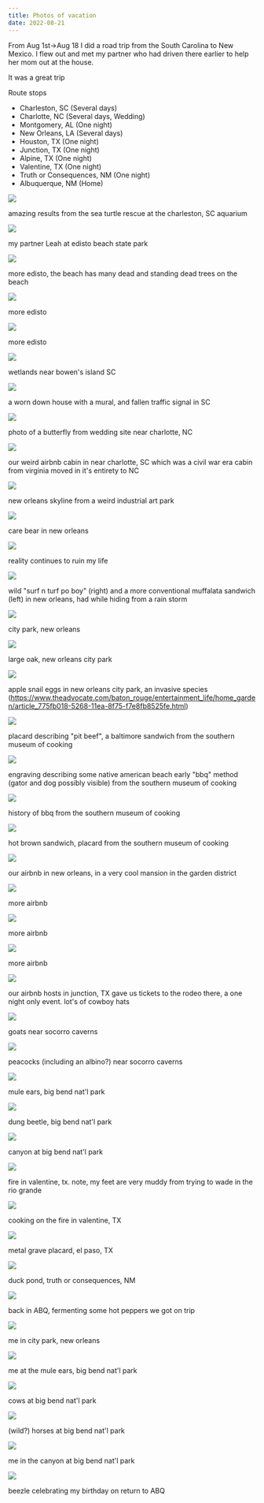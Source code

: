```yaml
---
title: Photos of vacation
date: 2022-08-21
---
```


From Aug 1st->Aug 18 I did a road trip from the South Carolina to New Mexico. I
flew out and met my partner who had driven there earlier to help her mom out at
the house.

It was a great trip

Route stops

- Charleston, SC (Several days)
- Charlotte, NC (Several days, Wedding)
- Montgomery, AL (One night)
- New Orleans, LA (Several days)
- Houston, TX (One night)
- Junction, TX (One night)
- Alpine, TX (One night)
- Valentine, TX (One night)
- Truth or Consequences, NM (One night)
- Albuquerque, NM (Home)

![](https://cmdcolinphotos.s3.amazonaws.com/IMG_20220803_155653295.resized.jpg)

amazing results from the sea turtle rescue at the charleston, SC aquarium

![](https://cmdcolinphotos.s3.amazonaws.com/IMG_20220805_145459605_HDR.resized.jpg)

my partner Leah at edisto beach state park

![](https://cmdcolinphotos.s3.amazonaws.com/IMG_20220805_151340018_HDR.resized.jpg)

more edisto, the beach has many dead and standing dead trees on the beach

![](https://cmdcolinphotos.s3.amazonaws.com/IMG_20220805_151800531_HDR.resized.jpg)

more edisto

![](https://cmdcolinphotos.s3.amazonaws.com/IMG_20220805_151805593_HDR.resized.jpg)

more edisto

![](https://cmdcolinphotos.s3.amazonaws.com/IMG_20220806_093129359.resized.jpg)

wetlands near bowen's island SC

![](https://cmdcolinphotos.s3.amazonaws.com/IMG_20220806_094813656_HDR.resized.jpg)

a worn down house with a mural, and fallen traffic signal in SC

![](https://cmdcolinphotos.s3.amazonaws.com/IMG_20220807_173529613_HDR.resized.jpg)

photo of a butterfly from wedding site near charlotte, NC

![](https://cmdcolinphotos.s3.amazonaws.com/IMG_20220808_103832831_HDR.resized.jpg)

our weird airbnb cabin in near charlotte, SC which was a civil war era cabin from virginia moved in it's entirety to NC

![](https://cmdcolinphotos.s3.amazonaws.com/IMG_20220809_174740904_HDR.resized.jpg)

new orleans skyline from a weird industrial art park

![](https://cmdcolinphotos.s3.amazonaws.com/IMG_20220809_182035943_HDR.resized.jpg)

care bear in new orleans

![](https://cmdcolinphotos.s3.amazonaws.com/IMG_20220809_190950114.resized.jpg)

reality continues to ruin my life

![](https://cmdcolinphotos.s3.amazonaws.com/IMG_20220810_121137729.resized.jpg)

wild "surf n turf po boy" (right) and a more conventional muffalata sandwich (left) in new orleans, had while hiding from a rain storm

![](https://cmdcolinphotos.s3.amazonaws.com/IMG_20220811_140043783_HDR.resized.jpg)

city park, new orleans

![](https://cmdcolinphotos.s3.amazonaws.com/IMG_20220811_140543522_HDR.resized.jpg)

large oak, new orleans city park

![](https://cmdcolinphotos.s3.amazonaws.com/IMG_20220811_142427022.resized.jpg)

apple snail eggs in new orleans city park, an invasive species (https://www.theadvocate.com/baton_rouge/entertainment_life/home_garden/article_775fb018-5268-11ea-8f75-f7e8fb8525fe.html)

![](https://cmdcolinphotos.s3.amazonaws.com/IMG_20220811_153012540.resized.jpg)

placard describing "pit beef", a baltimore sandwich from the southern museum of cooking

![](https://cmdcolinphotos.s3.amazonaws.com/IMG_20220811_154040098.resized.jpg)

engraving describing some native american beach early "bbq" method (gator and dog possibly visible) from the southern museum of cooking

![](https://cmdcolinphotos.s3.amazonaws.com/IMG_20220811_154404713.resized.jpg)

history of bbq from the southern museum of cooking

![](https://cmdcolinphotos.s3.amazonaws.com/IMG_20220811_154549161.resized.jpg)

hot brown sandwich, placard from the southern museum of cooking

![](https://cmdcolinphotos.s3.amazonaws.com/IMG_20220812_110617743.resized.jpg)

our airbnb in new orleans, in a very cool mansion in the garden district

![](https://cmdcolinphotos.s3.amazonaws.com/IMG_20220812_113038243.resized.jpg)

more airbnb

![](https://cmdcolinphotos.s3.amazonaws.com/IMG_20220812_113224854.resized.jpg)

more airbnb

![](https://cmdcolinphotos.s3.amazonaws.com/IMG_20220812_113234259.resized.jpg)

more airbnb

![](https://cmdcolinphotos.s3.amazonaws.com/IMG_20220813_211534759.resized.jpg)

our airbnb hosts in junction, TX gave us tickets to the rodeo there, a one night only event. lot's of cowboy hats

![](https://cmdcolinphotos.s3.amazonaws.com/IMG_20220814_133823204_HDR.resized.jpg)

goats near socorro caverns

![](https://cmdcolinphotos.s3.amazonaws.com/IMG_20220814_135951677_HDR.resized.jpg)

peacocks (including an albino?) near socorro caverns

![](https://cmdcolinphotos.s3.amazonaws.com/IMG_20220815_092445801_HDR.resized.jpg)

mule ears, big bend nat'l park

![](https://cmdcolinphotos.s3.amazonaws.com/IMG_20220815_101452396_HDR.resized.jpg)

dung beetle, big bend nat'l park

![](https://cmdcolinphotos.s3.amazonaws.com/IMG_20220815_102214238_HDR.resized.jpg)

canyon at big bend nat'l park

![](https://cmdcolinphotos.s3.amazonaws.com/IMG_20220815_191014795_HDR.resized.jpg)

fire in valentine, tx. note, my feet are very muddy from trying to wade in the rio grande

![](https://cmdcolinphotos.s3.amazonaws.com/IMG_20220815_203037340.resized.jpg)

cooking on the fire in valentine, TX

![](https://cmdcolinphotos.s3.amazonaws.com/IMG_20220816_125951579_HDR.resized.jpg)

metal grave placard, el paso, TX

![](https://cmdcolinphotos.s3.amazonaws.com/IMG_20220817_092022789_HDR.resized.jpg)

duck pond, truth or consequences, NM

![](https://cmdcolinphotos.s3.amazonaws.com/IMG_20220820_185137107.resized.jpg)

back in ABQ, fermenting some hot peppers we got on trip

![](https://cmdcolinphotos.s3.amazonaws.com/IMG_7091.jpg)

me in city park, new orleans

![](https://cmdcolinphotos.s3.amazonaws.com/IMG_7378.jpg)

me at the mule ears, big bend nat'l park

![](https://cmdcolinphotos.s3.amazonaws.com/IMG_7384.JPG)

cows at big bend nat'l park

![](https://cmdcolinphotos.s3.amazonaws.com/IMG_7391.jpg)

(wild?) horses at big bend nat'l park

![](https://cmdcolinphotos.s3.amazonaws.com/IMG_7403.jpg)

me in the canyon at big bend nat'l park

![](https://cmdcolinphotos.s3.amazonaws.com/IMG_7663.jpg)

beezle celebrating my birthday on return to ABQ
